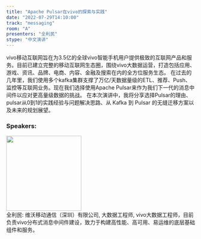 ```yaml
---
title: "Apache Pulsar在vivo的探索与实践"
date: "2022-07-29T14:10:00"
track: "messaging"
room: "A"
presenters: "全利民"
stype: "中文演讲"
---
```

vivo移动互联网旨在为3.5亿的全球vivo智能手机用户提供极致的互联网产品和服务。目前已建立完整的移动互联网生态圈，围绕vivo大数据运营，打造包括应用、游戏、资讯、品牌、电商、内容、金融及搜索在内的全方位服务生态。
在过去的几年里，我们使用多个kafka集群支撑了万亿/天数据量级的ETL、推荐、Push、监控等互联网业务。现在我们选择使用Apache Pulsar来作为我们下一代的消息中间件以应对更高量级数据的挑战。
在本次演讲中，我将分享选择Pulsar的理由、pulsar从0到1的实践经验与问题解决思路、从 Kafka 到 Pulsar 的无缝迁移方案以及未来的规划展望。
 ### Speakers: 
 <img src="images/speaker/1209.png" width="200" /><br>全利民: 维沃移动通信（深圳）有限公司, 大数据工程师, vivo大数据工程师，目前负责vivo分布式消息中间件建设，致力于构建高性能、高可用、易运维的底层基础组件和服务。

 